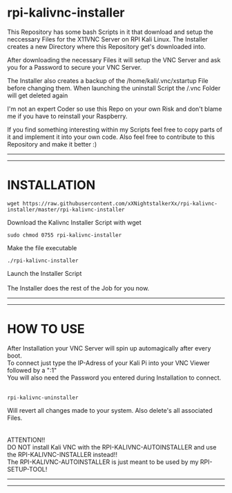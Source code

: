 # rpi-kalivnc-installer
This Repository has some bash Scripts in it that download and setup the neccessary Files for the X11VNC Server on RPI Kali Linux.
The Installer creates a new Directory where this Repository get's downloaded into.

After downloading the necessary Files it will setup the VNC Server and ask you for a Password to secure your VNC Server.

The Installer also creates a backup of the /home/kali/.vnc/xstartup File before changing them.
When launching the uninstall Script the /.vnc Folder will get deleted again

I'm not an expert Coder so use this Repo on your own Risk and don't blame me if you have to reinstall your Raspberry.

If you find something interesting within my Scripts feel free to copy parts of it and implement it into your own code.
Also feel free to contribute to this Repository and make it better :)


----------------------------------------------------------------
----------------------------------------------------------------
# INSTALLATION

    wget https://raw.githubusercontent.com/xXNightstalkerXx/rpi-kalivnc-installer/master/rpi-kalivnc-installer
Download the Kalivnc Installer Script with wget

    sudo chmod 0755 rpi-kalivnc-installer
Make the file executable

    ./rpi-kalivnc-installer
Launch the Installer Script
</br>
</br>
The Installer does the rest of the Job for you now.

----------------------------------------------------------------
----------------------------------------------------------------
# HOW TO USE

After Installation your VNC Server will spin up automagically after every boot. </br>
To connect just type the IP-Adress of your Kali Pi into your VNC Viewer followed
by a ":1" </br>
You will also need the Password you entered during Installation to connect. </br>
</br>

    rpi-kalivnc-uninstaller
Will revert all changes made to your system.
Also delete's all associated Files.
</br>
</br>
</br>
ATTENTION!!</br>
DO NOT install Kali VNC with the RPI-KALIVNC-AUTOINSTALLER and use the RPI-KALIVNC-INSTALLER instead!!</br>
The RPI-KALIVNC-AUTOINSTALLER is just meant to be used by my RPI-SETUP-TOOL!</br>


----------------------------------------------------------------
----------------------------------------------------------------
